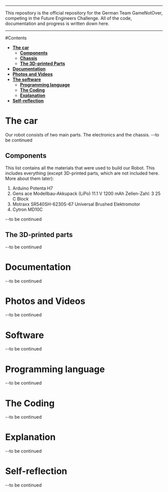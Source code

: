 
***
This repository is the official repository for the German Team GameNotOver, competing in the Future Engineers Challenge. All of the code, documentation and progress is written down here. 
***



#Contents

* [**The car**](#Design)
    * [**Components**](#Components)
    * [**Chassis**](#Chassis)
    * [**The 3D-printed Parts**](#3D-printed-parts)
* [**Documentation**](#documentation)
* [**Photos and Videos**](#p--v)
* [**The software**](#software)
    * [**Programming language**](#programming)
    * [**The Coding**](#code)
    * [**Explanation**](#explanation)
* [**Self-reflection**](#betteringself)




# The car

Our robot consists of two main parts. The electronics and the chassis. --to be continued

## Components

This list contains all the materials that were used to build our Robot. This includes everything (except 3D-printed parts, which are not included here. More about them later):
1. Arduino Potenta H7
2. Gens ace Modellbau-Akkupack (LiPo) 11.1 V 1200 mAh Zellen-Zahl: 3 25 C Block
3. Motraxx SR540SH-6230S-67 Universal Brushed Elektromotor
4. Cytron MD10C

--to be continued

## The 3D-printed parts

--to be continued

# Documentation

--to be continued

# Photos and Videos

--to be continued

# Software

--to be continued

# Programming language

--to be continued

# The Coding

--to be continued

# Explanation

--to be continued

# Self-reflection

--to be continued
